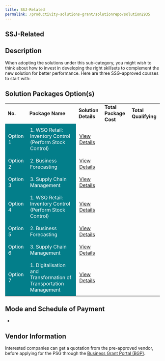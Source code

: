 ```yaml
---
title: SSJ-Related
permalink: /productivity-solutions-grant/solutionrepo/solution2935
---
```


## SSJ-Related

## Description

When adopting the solutions under this sub-category, you might wish to think about how to invest in developing the right skillsets to complement the new solution for better performance. Here are three SSG-approved courses to start with:

## Solution Packages Option(s)

<table>
<tr>
<td><b>No.</b></td>
<td><b>Package Name</b></td>
<td><b>Solution Details</b></td>
<td><b>Total Package Cost</b></td>
<td><b>Total Qualifying</b></td>
</tr>
<tr>
<td style='padding: 10px; background-color: #037E8A; color: #FFFFFF;'>Option 1</td>
<td style='padding: 10px; background-color: #037E8A; color: #FFFFFF;'>1. WSQ Retail: Inventory Control (Perform Stock Control)</td>
<td style='padding: 10px;'><a href='https://courses.enterprisejobskills.gov.sg/Course_Internet/CourseDetail/WSQ-Retail-Sf-Inventory-Control-Perform-Stock-Control-Retail-Operations-Synchronous-elearning-2' target='_blank'>View Details</a></td>
<td style='padding: 10px;'></td>
<td style='padding: 10px;'></td>
</tr>
<tr>
<td style='padding: 10px; background-color: #037E8A; color: #FFFFFF;'>Option 2</td>
<td style='padding: 10px; background-color: #037E8A; color: #FFFFFF;'>2. Business Forecasting</td>
<td style='padding: 10px;'><a href='https://sfec-microsite.enterprisejobskills.gov.sg/courses/details/TGS-2018508939' target='_blank'>View Details</a></td>
<td style='padding: 10px;'></td>
<td style='padding: 10px;'></td>
</tr>
<tr>
<td style='padding: 10px; background-color: #037E8A; color: #FFFFFF;'>Option 3</td>
<td style='padding: 10px; background-color: #037E8A; color: #FFFFFF;'>3. Supply Chain Management</td>
<td style='padding: 10px;'><a href='https://courses.enterprisejobskills.gov.sg/Course_Internet/CourseDetail/Supply-Chain-Management-6' target='_blank'>View Details</a></td>
<td style='padding: 10px;'></td>
<td style='padding: 10px;'></td>
</tr>
<tr>
<td style='padding: 10px; background-color: #037E8A; color: #FFFFFF;'>Option 4</td>
<td style='padding: 10px; background-color: #037E8A; color: #FFFFFF;'>1. WSQ Retail: Inventory Control (Perform Stock Control)</td>
<td style='padding: 10px;'><a href='https://courses.enterprisejobskills.gov.sg/Course_Internet/CourseDetail/WSQ-Retail-Sf-Inventory-Control-Perform-Stock-Control-Retail-Operations-Synchronous-elearning-2' target='_blank'>View Details</a></td>
<td style='padding: 10px;'></td>
<td style='padding: 10px;'></td>
</tr>
<tr>
<td style='padding: 10px; background-color: #037E8A; color: #FFFFFF;'>Option 5</td>
<td style='padding: 10px; background-color: #037E8A; color: #FFFFFF;'>2. Business Forecasting</td>
<td style='padding: 10px;'><a href='https://sfec-microsite.enterprisejobskills.gov.sg/courses/details/TGS-2018508939' target='_blank'>View Details</a></td>
<td style='padding: 10px;'></td>
<td style='padding: 10px;'></td>
</tr>
<tr>
<td style='padding: 10px; background-color: #037E8A; color: #FFFFFF;'>Option 6</td>
<td style='padding: 10px; background-color: #037E8A; color: #FFFFFF;'>3. Supply Chain Management</td>
<td style='padding: 10px;'><a href='https://courses.enterprisejobskills.gov.sg/Course_Internet/CourseDetail/Supply-Chain-Management-6' target='_blank'>View Details</a></td>
<td style='padding: 10px;'></td>
<td style='padding: 10px;'></td>
</tr>
<tr>
<td style='padding: 10px; background-color: #037E8A; color: #FFFFFF;'>Option 7</td>
<td style='padding: 10px; background-color: #037E8A; color: #FFFFFF;'>1. Digitalisation and Transformation of Transportation Management</td>
<td style='padding: 10px;'><a href='https://courses.enterprisejobskills.gov.sg/Course_Internet/CourseDetail/Digitalisation-Transformation-Transportation-Management' target='_blank'>View Details</a></td>
<td style='padding: 10px;'></td>
<td style='padding: 10px;'></td>
</tr>
</table>

## Mode and Schedule of Payment

 - 

## Vendor Information

 

Interested companies can get a quotation from the pre-approved vendor, before applying for the PSG through the <a href='https://www.businessgrants.gov.sg/' target='_blank' rel='noopener'>Business Grant Portal (BGP)</a>.

<script src="/jquery/resize-tables.js"></script>
